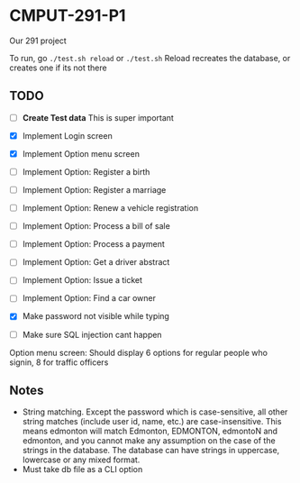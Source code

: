 # CMPUT-291-P1

Our 291 project

To run, go `./test.sh reload` or `./test.sh`
Reload recreates the database, or creates one if its not there

## TODO
- [ ] **Create Test data** This is super important
- [x] Implement Login screen
- [x] Implement Option menu screen
- [ ] Implement Option: Register a birth
- [ ] Implement Option: Register a marriage
- [ ] Implement Option: Renew a vehicle registration
- [ ] Implement Option: Process a bill of sale
- [ ] Implement Option: Process a payment
- [ ] Implement Option: Get a driver abstract
- [ ] Implement Option: Issue a ticket
- [ ] Implement Option: Find a car owner
- [x] Make password not visible while typing
- [ ] Make sure SQL injection cant happen


Option menu screen:
Should display 6 options for regular people who signin, 8 for traffic officers

## Notes
- String matching. Except the password which is case-sensitive, all other string matches (include user id, name, etc.) are case-insensitive. This means edmonton will match Edmonton, EDMONTON, edmontoN and edmonton, and you cannot make any assumption on the case of the strings in the database. The database can have strings in uppercase, lowercase or any mixed format.
- Must take db file as a CLI option
